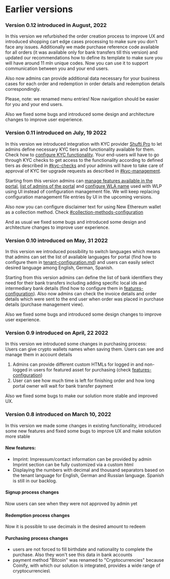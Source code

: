 # Earlier versions

### Version 0.12 introduced in August, 2022

In this version we refurbished the order creation process to improve UX and introduced shopping cart edge cases processing to make sure you don't face any issues. Additionally we made purchase reference code available for all orders (it was available only for bank transfers till this version) and updated our recommendations how to define its template to make sure you will have around 11 mln unique codes. Now you can use it to support communication between you and your end users.

Also now admins can provide additional data necessary for your business cases for each order and redemption in order details and redemption details correspondingly.

Please, note: we renamed menu entries! Now navigation should be easier for you and your end users.

Also we fixed some bugs and introduced some design and architecture changes to improve user experience.

### Version 0.11 introduced on July, 19 2022

In this version we introduced integration with KYC provider [Shufti Pro](https://shuftipro.com/) to let admins define necessary KYC tiers and functionality available for them. Check how to [configure KYC functionality](../admin-user-guide/portal-configuration/features-configuration/kyc-checks.md). Your end-users will have to go through KYC checks to get access to the functionality according to defined tiers as described in [#kyc-checks](../how-your-users-interact-with-the-portal.md#kyc-checks "mention") and your admins will have to take care of approval of KYC tier upgrade requests as described in [#kyc-management](../admin-user-guide/admin-functionality.md#kyc-management "mention").

Starting from this version admins can [manage features available in the portal](../admin-user-guide/portal-configuration/features-configuration/), [list of admins of the portal](../admin-user-guide/portal-configuration/admin-users-management.md) and [configure WLA name](../admin-user-guide/portal-configuration/tenant-configuration.md#white-label-mobile-application-name) used with WLP using UI instead of configuration management file. We will keep replacing configuration management file entries by UI in the upcoming versions.

Also now you can configure disclaimer text for using New Ethereum wallet as a collection method. Check [#collection-methods-configuration](../admin-user-guide/portal-configuration/features-configuration/purchase-assets-and-featured-asset/#collection-methods-configuration "mention")

And as usual we fixed some bugs and introduced some design and architecture changes to improve user experience.

### Version 0.10 introduced on May, 31 2022

In this version we introduced possibility to switch languages which means that admins can set the list of available languages for portal (find how to configure them in [tenant-configuration.md](../admin-user-guide/portal-configuration/tenant-configuration.md "mention")) and users can easily select desired language among English, German, Spanish.

Starting from this version admins can define the list of bank identifiers they need for their bank transfers including adding specific local ids and intermediary bank details (find how to configure them in [features-configuration](../admin-user-guide/portal-configuration/features-configuration/ "mention")). Also now admins can check the invoice details and order details which were sent to the end user when order was placed in purchase details (purchase management view).

Also we fixed some bugs and introduced some design changes to improve user experience.

### Version 0.9 introduced on April, 22 2022

In this version we introduced some changes in purchasing process:\
Users can give crypto wallets names when saving them. Users can see and manage them in account details

1. Admins can provide different custom HTMLs for logged in and non-logged in users for featured asset for purchasing (check [features-configuration](../admin-user-guide/portal-configuration/features-configuration/ "mention"))
2. User can see how much time is left for finishing order and how long portal owner will wait for bank transfer payment

Also we fixed some bugs to make our solution more stable and improved UX.

### Version 0.8 introduced on March 10, 2022

In this version we made some changes in existing functionality, introduced some new features and fixed some bugs to improve UX and make solution more stable

#### New features:

* Imprint: Impressum/contact information can be provided by admin\
  Imprint section can be fully customized via a custom html
* Displaying the numbers with decimal and thousand separators based on the tenant language for English, German and Russian language. Spanish is still in our backlog.

#### Signup process changes

Now users can see when they were not approved by admin yet

#### Redemption process changes&#x20;

Now it is possible to use decimals in the desired amount to redeem

#### Purchasing process changes

* users are not forced to fill birthdate and nationality to complete the purchase. Also they won't see this data in bank accounts
* payment method "Bitcoin" was renamed to "Cryptocurrencies" because Coinify, with which our solution is integrated, provides a wide range of cryptocurrencies\
